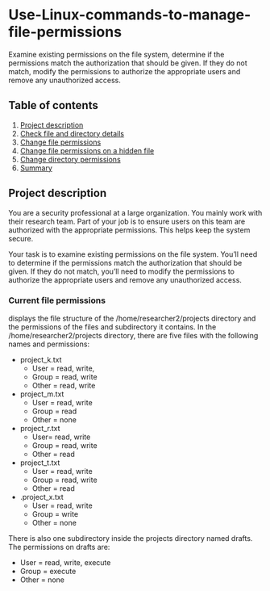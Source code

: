 # Use-Linux-commands-to-manage-file-permissions
Examine existing permissions on the file system, determine if the permissions match the authorization that should be given. If they do not match, modify the permissions to authorize the appropriate users and remove any unauthorized access.

## Table of contents

1. [Project description](#description)
2. [Check file and directory details](#details)
3. [Change file permissions](#permissions)
4. [Change file permissions on a hidden file](#permissions2)
5. [Change directory permissions](#permissions3)
6. [Summary](#permissions4)

## Project description
You are a security professional at a large organization. You mainly work with their research team. Part of your job is to ensure users on this team are authorized with the appropriate permissions. This helps keep the system secure. 

Your task is to examine existing permissions on the file system. You’ll need to determine if the permissions match the authorization that should be given. If they do not match, you’ll need to modify the permissions to authorize the appropriate users and remove any unauthorized access.

### Current file permissions
displays the file structure of the /home/researcher2/projects directory
and the permissions of the files and subdirectory it contains.
In the /home/researcher2/projects directory, there are five files with the following
names and permissions:
* project_k.txt
  * User = read, write,
  * Group = read, write
  * Other = read, write
* project_m.txt
  * User = read, write
  * Group = read
  * Other = none
* project_r.txt
  * User= read, write
  * Group = read, write
  * Other = read
* project_t.txt
  * User = read, write
  * Group = read, write
  * Other = read
* .project_x.txt
  * User = read, write
  * Group = write
  * Other = none

There is also one subdirectory inside the projects directory named drafts. The
permissions on drafts are:
* User = read, write, execute
* Group = execute
* Other = none
